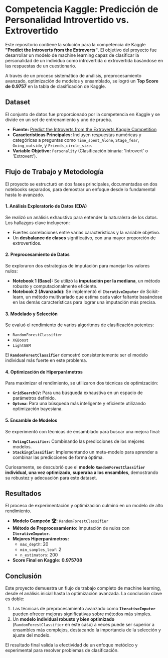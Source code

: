 # Competencia Kaggle: Predicción de Personalidad Introvertido vs. Extrovertido

Este repositorio contiene la solución para la competencia de Kaggle **"Predict the Introverts from the Extroverts"**. El objetivo del proyecto fue desarrollar un modelo de machine learning capaz de clasificar la personalidad de un individuo como introvertida o extrovertida basándose en las respuestas de un cuestionario.

A través de un proceso sistemático de análisis, preprocesamiento avanzado, optimización de modelos y ensamblado, se logró un **Top Score de 0.9757** en la tabla de clasificación de Kaggle.

## Dataset
El conjunto de datos fue proporcionado por la competencia en Kaggle y se divide en un set de entrenamiento y uno de prueba.
* **Fuente:** [Predict the Introverts from the Extroverts Kaggle Competition](https://www.kaggle.com/competitions/playground-series-s5e7)
* **Características Principales:** Incluyen respuestas numéricas y categóricas a preguntas como `Time_spent_Alone`, `Stage_fear`, `Going_outside`, y `Friends_circle_size`.
* **Variable Objetivo:** `Personality` (Clasificación binaria: 'Introvert' o 'Extrovert').

## Flujo de Trabajo y Metodología
El proyecto se estructuró en dos fases principales, documentadas en dos notebooks separados, para demostrar un enfoque desde lo fundamental hasta lo avanzado.

#### 1. Análisis Exploratorio de Datos (EDA)
Se realizó un análisis exhaustivo para entender la naturaleza de los datos. Los hallazgos clave incluyeron:
* Fuertes correlaciones entre varias características y la variable objetivo.
* Un **desbalance de clases** significativo, con una mayor proporción de extrovertidos.

#### 2. Preprocesamiento de Datos
Se exploraron dos estrategias de imputación para manejar los valores nulos:
* **Notebook 1 (Base):** Se utilizó la **imputación por la mediana**, un método robusto y computacionalmente eficiente.
* **Notebook 2 (Avanzado):** Se implementó el **`IterativeImputer`** de Scikit-learn, un método multivariado que estima cada valor faltante basándose en las demás características para lograr una imputación más precisa.

#### 3. Modelado y Selección
Se evaluó el rendimiento de varios algoritmos de clasificación potentes:
* `RandomForestClassifier`
* `XGBoost`
* `LightGBM`

El **`RandomForestClassifier`** demostró consistentemente ser el modelo individual más fuerte en este problema.

#### 4. Optimización de Hiperparámetros
Para maximizar el rendimiento, se utilizaron dos técnicas de optimización:
* **`GridSearchCV`:** Para una búsqueda exhaustiva en un espacio de parámetros definido.
* **`Optuna`:** Para una búsqueda más inteligente y eficiente utilizando optimización bayesiana.

#### 5. Ensamble de Modelos
Se experimentó con técnicas de ensamblado para buscar una mejora final:
* **`VotingClassifier`:** Combinando las predicciones de los mejores modelos.
* **`StackingClassifier`:** Implementando un meta-modelo para aprender a combinar las predicciones de forma óptima.

Curiosamente, se descubrió que el **modelo `RandomForestClassifier` individual, una vez optimizado, superaba a los ensambles**, demostrando su robustez y adecuación para este dataset.

## Resultados
El proceso de experimentación y optimización culminó en un modelo de alto rendimiento.

* **Modelo Campeón 🏆:** `RandomForestClassifier`
* **Método de Preprocesamiento:** Imputación de nulos con **`IterativeImputer`**.
* **Mejores Hiperparámetros:**
    * `max_depth`: 20
    * `min_samples_leaf`: 2
    * `n_estimators`: 200
* **Score Final en Kaggle:** **0.975708**

## Conclusión
Este proyecto demuestra un flujo de trabajo completo de machine learning, desde el análisis inicial hasta la optimización avanzada. La conclusión clave es doble:
1.  Las técnicas de preprocesamiento avanzado como **`IterativeImputer`** pueden ofrecer mejoras significativas sobre métodos más simples.
2.  Un **modelo individual robusto y bien optimizado** (`RandomForestClassifier` en este caso) a veces puede ser superior a ensambles más complejos, destacando la importancia de la selección y ajuste del modelo.

El resultado final valida la efectividad de un enfoque metódico y experimental para resolver problemas de clasificación.
